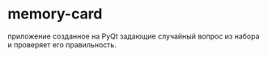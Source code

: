 # memory-card
приложение созданное на PyQt задающие случайный вопрос из набора и проверяет его правильность.
